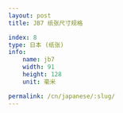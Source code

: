 ```yaml
---
layout: post
title: JB7 纸张尺寸规格

index: 8
type: 日本 (纸张)
info:
    name: jb7
    width: 91
    height: 128
    unit: 毫米

permalink: /cn/japanese/:slug/
---
```



